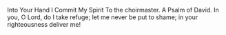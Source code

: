 Into Your Hand I Commit My Spirit To the choirmaster. A Psalm of David. In you, O Lord, do I take refuge; let me never be put to shame; in your righteousness deliver me!
